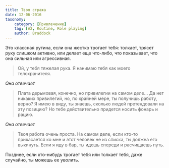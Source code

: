 ```yaml
---
title: Твоя стража
date: 12-06-2016
taxonomy:
    category: [Привлечение]
	tag: [A2, Routine, Role playing]
	author: Braddock
---
```


Это классная рутина, если она жестко трогает тебя: толкает, трясет руку слишком активно, или делает еще что-либо, что показывает, что она сильная или агрессивная.

> Ой, у тебя тяжелая рука. Я нанимаю тебя как моего телохранителя.

*Она отвечает*

> Плата дерьмовая, конечно, но привилегии на самом деле... Да нет никаких привилегий, но, по крайней мере, ты получишь работу, верно? Я имею в виду, ты знаешь, сколько людей претендовали на эту позицию? Но тебе действительно придется носить фонарь и рацию.

*Она отвечает*

> Твоя работа очень проста. На самом деле, если кто-то прикасается ко мне и этот человек не из списка, ты должна его выкинуть. Если я иду в бар, ты идешь спереди и расчищаешь путь.

Позднее, если кто-нибудь трогает тебя или толкает тебя, даже случайно, ты можешь ее уволить.